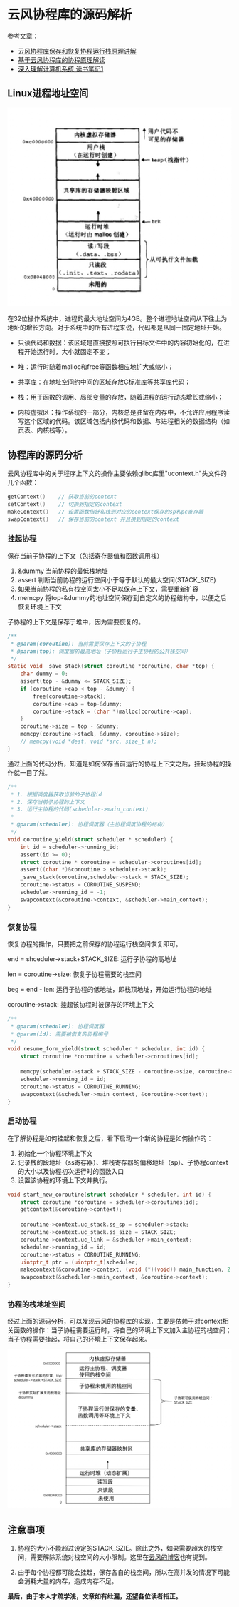 # 云风协程库的源码解析

参考文章：

- [云风协程库保存和恢复协程运行栈原理讲解](https://blog.csdn.net/liushengxi_root/article/details/85114692)
- [基于云风协程库的协程原理解读
](https://blog.csdn.net/liushengxi_root/article/details/85114692)
- [深入理解计算机系统 读书笔记1](https://www.jianshu.com/p/86f9a36ed3dd)



## Linux进程地址空间

![Linux进程地址空间](./picture/进程地址空间.jpg)

在32位操作系统中，进程的最大地址空间为4GB。整个进程地址空间从下往上为地址的增长方向。对于系统中的所有进程来说，代码都是从同一固定地址开始。

- 只读代码和数据：该区域是直接按照可执行目标文件中的内容初始化的，在进程开始运行时，大小就固定不变；

- 堆：运行时随着malloc和free等函数相应地扩大或缩小；

- 共享库：在地址空间约中间的区域存放C标准库等共享库代码；

- 栈：用于函数的调用、局部变量的存放，随着进程的运行动态增长或缩小；

- 内核虚拟区：操作系统的一部分，内核总是驻留在内存中，不允许应用程序读写这个区域的代码。该区域包括内核代码和数据、与进程相关的数据结构（如页表、内核栈等）。


## 协程库的源码分析

云风协程库中的关于程序上下文的操作主要依赖glibc库里"ucontext.h"头文件的几个函数：

```c
getContext()	// 获取当前的context
setContext()	// 切换到指定的context
makeContext()	// 设置函数指针和栈到对应的context保存的sp和pc寄存器
swapContext()	// 保存当前的context 并且换到指定的context
```

### 挂起协程

保存当前子协程的上下文（包括寄存器值和函数调用栈）

 1. &dummy 当前协程的最低栈地址
 2. assert 判断当前协程的运行空间小于等于默认的最大空间(STACK_SIZE)
 3. 如果当前协程的私有栈空间太小不足以保存上下文，需要重新扩容
 4. memcpy 将top-&dummy的地址空间保存到自定义的协程结构中，以便之后恢复环境上下文
 
 子协程的上下文是保存于堆中，因为需要恢复的。

```c
/**
 * @param(coroutine): 当前需要保存上下文的子协程
 * @param(top): 调度器的最高地址（子协程运行于主协程的公共栈空间）
 */
static void _save_stack(struct coroutine *coroutine, char *top) {
    char dummy = 0;
    assert(top - &dummy <= STACK_SIZE);	
    if (coroutine->cap < top - &dummy) {
        free(coroutine->stack);
        coroutine->cap = top-&dummy;
        coroutine->stack = (char *)malloc(coroutine->cap);
    }
    coroutine->size = top - &dummy;
    memcpy(coroutine->stack, &dummy, coroutine->size);
    // memcpy(void *dest, void *src, size_t n);
}
```

通过上面的代码分析，知道是如何保存当前运行的协程上下文之后，挂起协程的操作就一目了然。

```c
/**
 * 1. 根据调度器获取当前的子协程id
 * 2. 保存当前子协程的上下文
 * 3. 运行主协程的代码(scheduler->main_context)
 * 
 * @param(scheduler): 协程调度器（主协程调度协程的结构）
 */
void coroutine_yield(struct scheduler * scheduler) {
    int id = scheduler->running_id;
    assert(id >= 0);
    struct coroutine * coroutine = scheduler->coroutines[id];
    assert((char *)&coroutine > scheduler->stack);
    _save_stack(coroutine,scheduler->stack + STACK_SIZE);
    coroutine->status = COROUTINE_SUSPEND;
    scheduler->running_id = -1;
    swapcontext(&coroutine->context, &scheduler->main_context);
}
```


### 恢复协程

恢复协程的操作，只要把之前保存的协程运行栈空间恢复即可。

 end = shceduler->stack+STACK_SIZE: 运行子协程的高地址
 
 len = coroutine->size: 恢复子协程需要的栈空间
 
 beg = end - len: 运行子协程的低地址，即栈顶地址，开始运行协程的地址
 
 coroutine->stack: 挂起该协程时被保存的环境上下文

```c
/**
 * @param(scheduler): 协程调度器
 * @param(id): 需要被恢复的协程编号
 */
void resume_form_yield(struct scheduler * scheduler, int id) {
	struct coroutine *coroutine = scheduler->coroutines[id];
	
	memcpy(scheduler->stack + STACK_SIZE - coroutine->size, coroutine->stack, coroutine->size);
	scheduler->running_id = id;
	coroutine->status = COROUTINE_RUNNING;
	swapcontext(&scheduler->main_context, &coroutine->context);
}
```

### 启动协程

在了解协程是如何挂起和恢复之后，看下启动一个新的协程是如何操作的：

1. 初始化一个协程环境上下文
2. 记录栈的段地址（ss寄存器）、堆栈寄存器的偏移地址（sp）、子协程context的大小以及协程初次运行时的函数入口
3. 设置该协程的环境上下文并执行。

```c
void start_new_coroutine(struct scheduler * scheduler, int id) {
	struct coroutine *coroutine = scheduler->coroutines[id];
    getcontext(&coroutine->context);
    
    coroutine->context.uc_stack.ss_sp = scheduler->stack;
    coroutine->context.uc_stack.ss_size = STACK_SIZE;
    coroutine->context.uc_link = &scheduler->main_context;
    scheduler->running_id = id;
    coroutine->status = COROUTINE_RUNNING;
    uintptr_t ptr = (uintptr_t)scheduler;
    makecontext(&coroutine->context, (void (*)(void)) main_function, 2, (uint32_t) ptr, (uint32_t) (ptr >> 32));
    swapcontext(&scheduler->main_context, &coroutine->context);
}
```

### 协程的栈地址空间

经过上面的源码分析，可以发现云风的协程库的实现，主要是依赖于对context相关函数的操作：当子协程需要运行时，将自己的环境上下文加入主协程的栈空间；当子协程需要挂起，将自己的环境上下文保存起来。

![](./picture/协程运行栈空间.jpeg)


## 注意事项

1. 协程的大小不能超过设定的STACK_SZIE。除此之外，如果需要超大的栈空间，需要解除系统对栈空间的大小限制。这里在[云风的博客](https://blog.codingnow.com/2012/07/c_coroutine.html)也有提到。

2. 由于每个协程都可能会挂起，保存各自的栈空间，所以在高并发的情况下可能会消耗大量的内存，造成内存不足。



**最后，由于本人才疏学浅，文章如有纰漏，还望各位读者指正。**